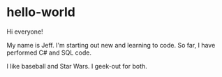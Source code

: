 # hello-world

Hi everyone!

My name is Jeff.  I'm starting out new and learning to code.
So far, I have performed C# and SQL code.

I like baseball and Star Wars.  I geek-out for both.

